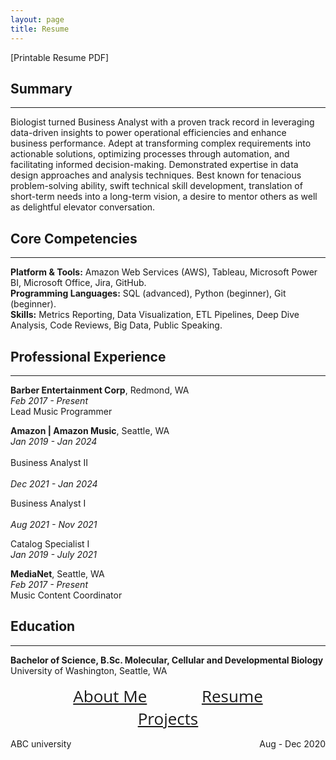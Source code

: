 ```yaml
---
layout: page
title: Resume
---
```

[Printable Resume PDF]
## Summary
***
Biologist turned Business Analyst with a proven track record in leveraging data-driven insights to power operational efficiencies and enhance business performance. Adept at transforming complex requirements into actionable solutions, optimizing processes through automation, and facilitating informed decision-making. Demonstrated expertise in data design approaches and analysis techniques. Best known for tenacious problem-solving ability, swift technical skill development, translation of short-term needs into a long-term vision, a desire to mentor others as well as delightful elevator conversation.

## Core Competencies
***
**Platform & Tools:** Amazon Web Services (AWS), Tableau, Microsoft Power BI, Microsoft Office, Jira, GitHub.<br/>
**Programming Languages:** SQL (advanced), Python (beginner), Git (beginner).<br/>
**Skills:** Metrics Reporting, Data Visualization, ETL Pipelines, Deep Dive Analysis, Code Reviews, Big Data, Public Speaking.

## Professional Experience
***
**Barber Entertainment Corp**, Redmond, WA <br/>
*Feb 2017 - Present* <br/>
Lead Music Programmer						        			                 

**Amazon | Amazon Music**, Seattle, WA<br/>
*Jan 2019 - Jan 2024*<br/>			
Business Analyst II<br/>			
*Dec 2021 - Jan 2024* <br/>

Business Analyst I<br/>			
*Aug 2021 - Nov 2021* <br/>

Catalog Specialist I<br/>
*Jan 2019 - July 2021* <br/>

**MediaNet**, Seattle, WA<br/>
*Feb 2017 - Present* <br/>
Music Content Coordinator<br/>			        			                 

## Education
***
**Bachelor of Science, B.Sc. Molecular, Cellular and Developmental Biology**<br/>
University of Washington, Seattle, WA	

<style>
  .centered {
    text-align: center; 
	font-family: 'Open Sans'
  }
  
  .centered a {
    padding: 16px 34px; 
	font-size: 26px; 
	margin-top: 10px; 
	margin-left: 8px; 
	margin-right: 8px;
  }
</style> 

<div class="centered">
  <a class="btn btn-dark btn-lg" href="/aboutme">About Me</a>
  <a class="btn btn-dark btn-lg" href="/resume">Resume</a>
  <a class="btn btn-dark btn-lg" href="/projects">Projects</a>
</div>

<p style="text-align:left;">
    ABC university
    <span style="float:right;">
        Aug - Dec 2020
    </span>
</p>

